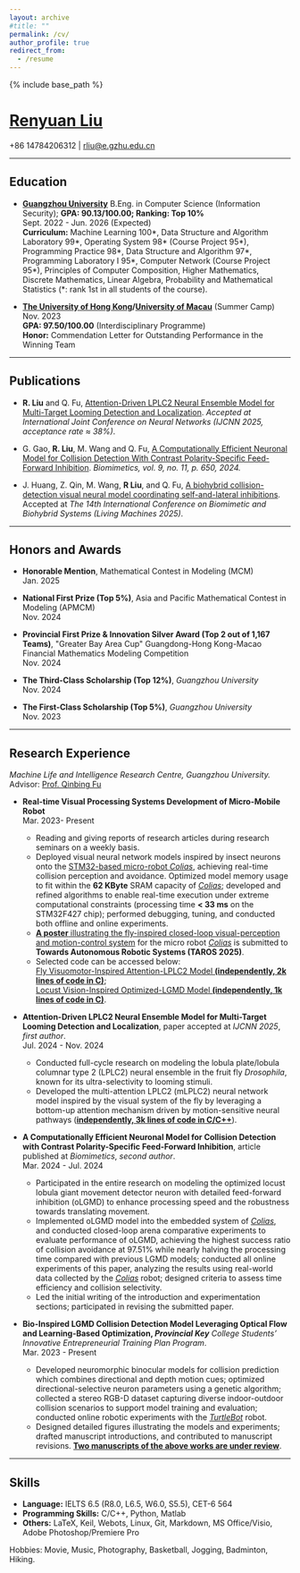 ```yaml
---
layout: archive
#title: ""
permalink: /cv/
author_profile: true
redirect_from:
  - /resume
---
```


{% include base_path %}

# [Renyuan Liu](https://ryannnice.github.io)
+86 14784206312 | rliu@e.gzhu.edu.cn  

---
## Education

- **[Guangzhou University](https://english.gzhu.edu.cn/)**
  B.Eng. in Computer Science (Information Security); **GPA: 90.13/100.00; Ranking: Top 10%**  
  Sept. 2022 - Jun. 2026 (Expected)  
  **Curriculum:** Machine Learning 100\*, Data Structure and Algorithm Laboratory 99\*, Operating System 98\* (Course Project 95\*), Programming Practice 98\*, Data Structure and Algorithm 97\*, Programming Laboratory I 95\*, Computer Network (Course Project 95\*), Principles of Computer Composition, Higher Mathematics, Discrete Mathematics, Linear Algebra, Probability and Mathematical Statistics (\*: rank 1st in all students of the course).

- **[The University of Hong Kong](https://www.hku.hk/)/[University of Macau](https://www.um.edu.mo/)** (Summer Camp)  
  Nov. 2023  
  **GPA: 97.50/100.00** (Interdisciplinary Programme)  
  **Honor:** Commendation Letter for Outstanding Performance in the Winning Team

---

## Publications

- **R. Liu** and Q. Fu, [Attention-Driven LPLC2 Neural Ensemble Model for Multi-Target Looming Detection and Localization](https://arxiv.org/abs/2504.04477). *Accepted at International Joint Conference on Neural Networks (IJCNN 2025, acceptance rate ≈ 38%)*.

- G. Gao, **R. Liu**, M. Wang and Q. Fu, [A Computationally Efficient Neuronal Model for Collision Detection With Contrast Polarity-Specific Feed-Forward Inhibition](https://www.mdpi.com/2313-7673/9/11/650). *Biomimetics, vol. 9, no. 11, p. 650, 2024.*

- J. Huang, Z. Qin, M. Wang, **R Liu**, and Q. Fu, [A biohybrid collision-detection visual neural model coordinating self-and-lateral inhibitions](https://ryannnice.github.io//assets/A%20biohybrid%20collision-detection%20visual%20neural%20model%20coordinating%20self-and-lateral%20inhibitions.pdf). Accepted at *The 14th International Conference on Biomimetic and Biohybrid Systems (Living Machines 2025)*.

---

## Honors and Awards

- **Honorable Mention**, Mathematical Contest in Modeling (MCM)  
  Jan. 2025

- **National First Prize (Top 5%)**, Asia and Pacific Mathematical Contest in Modeling (APMCM)  
  Nov. 2024

- **Provincial First Prize & Innovation Silver Award (Top 2 out of 1,167 Teams)**, "Greater Bay Area Cup" Guangdong-Hong Kong-Macao Financial Mathematics Modeling Competition  
  Nov. 2024

- **The Third-Class Scholarship (Top 12%)**, *Guangzhou University*  
  Nov. 2024

- **The First-Class Scholarship (Top 5%)**, *Guangzhou University*  
  Nov. 2023

---

## Research Experience

*Machine Life and Intelligence Research Centre, Guangzhou University.*  
Advisor: [Prof. Qinbing Fu](https://scholar.google.com/citations?user=YIte1M8AAAAJ&hl=zh-CN)

- **Real-time Visual Processing Systems Development of Micro-Mobile Robot**  
  Mar. 2023- Present
  - Reading and giving reports of research articles during research seminars on a weekly basis.
  - Deployed visual neural network models inspired by insect neurons onto the [STM32-based micro-robot *Colias*](https://link.springer.com/chapter/10.1007/978-3-319-96728-8_17), achieving real-time collision perception and avoidance. Optimized model memory usage to fit within the **62 KByte** SRAM capacity of [*Colias*](https://link.springer.com/chapter/10.1007/978-3-319-96728-8_17); developed and refined algorithms to enable real-time execution under extreme computational constraints (processing time **< 33 ms** on the STM32F427 chip); performed debugging, tuning, and conducted both offline and online experiments.
  - [**A poster** illustrating the fly-inspired closed-loop visual-perception and motion-control system](https://ryannnice.github.io/assets/TAROS_2025_Poster_100.pdf) for the micro robot [*Colias*](https://link.springer.com/chapter/10.1007/978-3-319-96728-8_17) is submitted to **Towards Autonomous Robotic Systems (TAROS 2025)**.
  - Selected code can be accessed below:  
  [Fly Visuomotor-Inspired Attention-LPLC2 Model **(independently, 2k lines of code in C)**](https://github.com/Ryannnice/mLPLC2_Colias_Robot);  
  [Locust Vision-Inspired Optimized-LGMD Model **(independently, 1k lines of code in C)**](https://github.com/Ryannnice/Optimized-LGMD).
		
		
		
- **Attention-Driven LPLC2 Neural Ensemble Model for Multi-Target Looming Detection and Localization**, paper accepted at *IJCNN 2025*, *first author*.  
  Jul. 2024 - Nov. 2024  
  - Conducted full-cycle research on modeling the lobula plate/lobula columnar type 2 (LPLC2) neural ensemble in the fruit fly *Drosophila*, known for its ultra-selectivity to looming stimuli.
  - Developed the multi-attention LPLC2 (mLPLC2) neural network model inspired by the visual system of the fly by leveraging a bottom-up attention mechanism driven by motion-sensitive neural pathways
([**independently, 3k lines of code in C/C++**](https://github.com/Ryannnice/Offline_Multi-Attention_LPLC2_Model)).

- **A Computationally Efficient Neuronal Model for Collision Detection with Contrast Polarity-Specific Feed-Forward Inhibition**, article published at *Biomimetics*, *second author*.  
  Mar. 2024 - Jul. 2024  
  - Participated in the entire research on modeling the optimized locust lobula giant movement detector neuron with detailed feed-forward inhibition (oLGMD) to enhance processing speed and the robustness towards translating movement.
  - Implemented oLGMD model into the embedded system of [*Colias*](https://link.springer.com/chapter/10.1007/978-3-319-96728-8_17), and conducted closed-loop arena comparative experiments to evaluate performance of oLGMD, achieving the highest success ratio of collision avoidance at 97.51% while nearly halving the processing time compared with previous LGMD models; conducted all online experiments of this paper, analyzing the results using real-world data collected by the [*Colias*](https://link.springer.com/chapter/10.1007/978-3-319-96728-8_17) robot; designed criteria to assess time efficiency and collision selectivity.
   - Led the initial writing of the introduction and experimentation sections; participated in revising the submitted paper.

- **Bio-Inspired LGMD Collision Detection Model Leveraging Optical Flow and Learning-Based Optimization, *Provincial Key*** *College Students’ Innovative Entrepreneurial Training Plan Program*.  
  Mar. 2023 - Present  
  - Developed neuromorphic binocular models for collision prediction which combines directional and depth motion cues; optimized directional-selective neuron parameters using a genetic algorithm; collected a stereo RGB-D dataset capturing diverse indoor-outdoor collision scenarios to support model training and evaluation; conducted online robotic experiments with the [*TurtleBot*](https://www.turtlebot.com/turtlebot3/) robot.
  - Designed detailed figures illustrating the models and experiments; drafted manuscript introductions, and contributed to manuscript revisions. [**Two manuscripts of the above works are under review**](https://papers.ssrn.com/sol3/papers.cfm?abstract_id=5245992).

---


## Skills

- **Language:** IELTS 6.5 (R8.0, L6.5, W6.0, S5.5), CET-6 564
- **Programming Skills:** C/C++, Python, Matlab
- **Others:** LaTeX, Keil, Webots, Linux, Git, Markdown, MS Office/Visio, Adobe Photoshop/Premiere Pro

Hobbies: Movie, Music, Photography, Basketball, Jogging, Badminton, Hiking.

